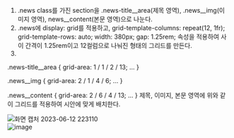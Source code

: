 1. .news class를 가진 section을 .news-title__area(제목 영역), .news__img(이미지 영역), news__content(본문 영역)으로 나눈다. <br/>
2. .news에 display: grid를 적용하고, 
    grid-template-columns: repeat(12, 1fr);
    grid-template-rows: auto;
    width: 380px;
    gap: 1.25rem;
  속성을 적용하여 사이 간격이 1.25rem이고 12컬럼으로 나눠진 형태의 그리드를 만든다. <br/>
3. 
  .news-title__area {
    grid-area: 1 / 1 / 2 / 13;
    ...
  }

  .news__img {
    grid-area: 2 / 1 / 4 / 6;
    ...
  }

  .news__content {
    grid-area: 2 / 6 / 4 / 13;
    ...
  }
  제목, 이미지, 본문 영역에 위와 같이 그리드를 적용하여 시안에 맞게 배치한다.
  
![화면 캡처 2023-06-12 223110](https://github.com/seonyeongyoon/home-work/assets/66238849/1410d324-b59c-44fc-a922-21b3fcbfa183) <br/>
![image](https://github.com/seonyeongyoon/home-work/assets/66238849/9127e98d-273a-4ddb-8323-2e1c28bd3c79)
